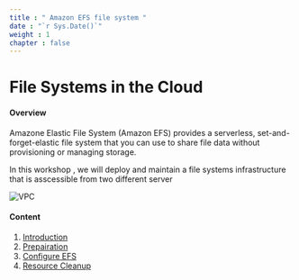 ```yaml
---
title : " Amazon EFS file system "
date : "`r Sys.Date()`"
weight : 1
chapter : false
---
```


# File Systems in the Cloud

#### Overview

Amazone Elastic File System (Amazon EFS) provides a serverless, set-and-forget-elastic file system that you can use to share file data without provisioning or managing storage.

In this workshop , we will deploy and maintain a file systems infrastructure that is asscessible from two different server

![VPC](/ws-0001/images/1/0001.png?featherlight=false&width=50pc)

#### Content

1. [Introduction](1-introduce/)
2. [Prepairation](2-prepairation/)
3. [Configure EFS](3-configureefs/)
4. [Resource Cleanup](4-resourcecleanup/)